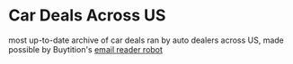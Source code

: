 # Car Deals Across US
most up-to-date archive of car deals ran by auto dealers across US, made possible by Buytition's [email reader robot](http://buytition.com/web/static.php?page=benefits#email-reader-robot)

